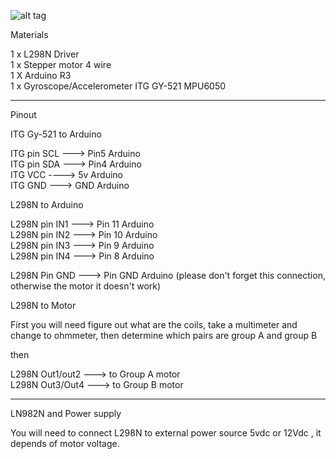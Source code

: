 ![alt tag](https://raw.githubusercontent.com/pumanzor/arduino-stuff/master/imu/ITGMPU/GY521/R3_L298N_stepper_v3.png)

Materials

1 x L298N Driver  
1 x Stepper motor 4 wire  
1 X Arduino R3  
1 x Gyroscope/Accelerometer ITG GY-521 MPU6050

-------------------------

Pinout

ITG Gy-521 to Arduino 

ITG pin SCL ---> Pin5 Arduino  
ITG pin SDA ---> Pin4 Arduino      
ITG VCC ----> 5v Arduino    
ITG GND ---> GND Arduino 


L298N to Arduino

L298N pin IN1 ---> Pin 11 Arduino  
L298N pin IN2 ---> Pin 10 Arduino  
L298N pin IN3 ---> Pin  9 Arduino  
L298N pin IN4 ---> Pin  8 Arduino   

L298N Pin GND ---> Pin GND Arduino (please don't forget this connection, otherwise the motor it doesn't work)


L298N to Motor

First you will need figure out what are the coils, take a multimeter and change to ohmmeter, 
then determine which pairs are group A and group B 

then

 L298N Out1/out2 ---> to Group A motor  
 L298N Out3/Out4 ---> to Group B motor  

-------------------------------------------
 
 LN982N and Power supply

You will need to connect L298N to external power source 5vdc or 12Vdc , it depends of motor voltage.
